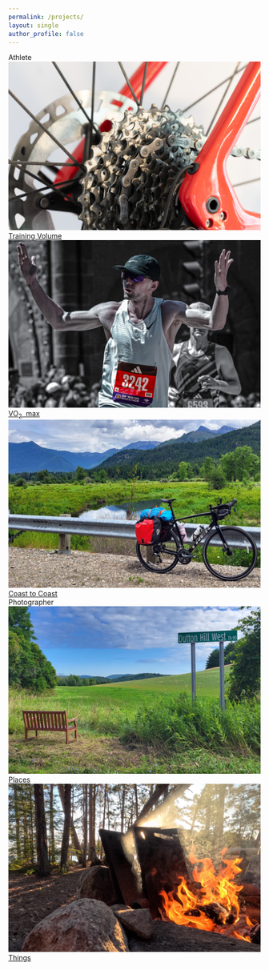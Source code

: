 ```yaml
---
permalink: /projects/
layout: single
author_profile: false
---
```


 <div class="container">
        <div class="portfolio-section">
            <div class="section-title"><span id="endurance"></span> Athlete</div>
            <div class="portfolio">
                <div class="portfolio-item">
                    <a href="/volume/">
                        <img src="/images/photos/sprocket.jpg" alt="Training Volume">
                        <div class="overlay">Training Volume</div>
                    </a>
                </div>
                <div class="portfolio-item">
                    <a href="/vo2max/">
                        <img src="/images/photos/boston_marathon_2024_mask3.jpg" alt="Coast to Coast">
                        <div class="overlay">VO<sub>2</sub>&nbsp; max</div>
                    </a>
                </div>
                <div class="portfolio-item">
                    <a href="/coast-to-coast/">
                        <img src="/images/photos/river_mountains.jpg" alt="Coast to Coast">
                        <div class="overlay">Coast to Coast</div>
                    </a>
                </div>
            </div>
        </div>
        <div class="portfolio-section">
            <div class="section-title"><span id="photography"></span> Photographer</div>
            <div class="portfolio">
                <div class="portfolio-item">
                    <a href="/photography/#places">
                        <img src="/images/photos/vermont-bench.jpg" alt="Places">
                        <div class="overlay">Places</div>
                    </a>
                </div>
<!--                 <div class="portfolio-item">
                    <a href="/photography/#people">
                        <img src="/images/photos/bonfire.jpg" alt="People">
                        <div class="overlay">People</div>
                    </a>
                </div>
                <div class="portfolio-item">
                    <a href="/photography/#animals">
                        <img src="/images/photos/winter_longhorns.jpg" alt="Animals">
                        <div class="overlay">Animals</div>
                    </a>
                </div> -->
                <div class="portfolio-item">
                    <a href="/photography/#things">
                        <img src="/images/photos/firepit.jpg" alt="Things">
                        <div class="overlay">Things</div>
                    </a>
                </div>
            </div>
        </div>
</div>

<script>
document.addEventListener("DOMContentLoaded", function() {
    function typeWriter(elementId, text, delay, startDelay) {
        let element = document.getElementById(elementId);
        let charIndex = 0;

        function type() {
            if (charIndex < text.length) {
                element.innerHTML += text.charAt(charIndex);
                charIndex++;
                setTimeout(type, delay);
            }
        }

        setTimeout(type, startDelay);
    }

    typeWriter("endurance", "Amateur", 100, 2000);
    typeWriter("photography", "Amateur", 100, 3000);
});
</script>